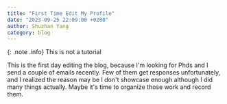 ```yaml
---
title: "First Time Edit My Profile"
date: "2023-09-25 22:09:00 +0200"
author: Shuzhan Yang
category: blog 
---
```


{: .note .info} This is not a tutorial

This is the first day editing the blog, because I'm looking for Phds and I send a couple of emails recently. Few of them get responses unfortunately, and I realized the reason may be I don't showcase enough although I did many things actually. Maybe it's time to organize those work and record them.
